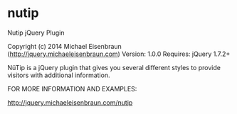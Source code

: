 nutip
=====

Nutip jQuery Plugin

Copyright (c) 2014 Michael Eisenbraun (http://jquery.michaeleisenbraun.com)
Version: 1.0.0
Requires: jQuery 1.7.2+

NüTip is a jQuery plugin that gives you several different styles to provide visitors with additional information.

FOR MORE INFORMATION AND EXAMPLES: 

http://jquery.michaeleisenbraun.com/nutip
